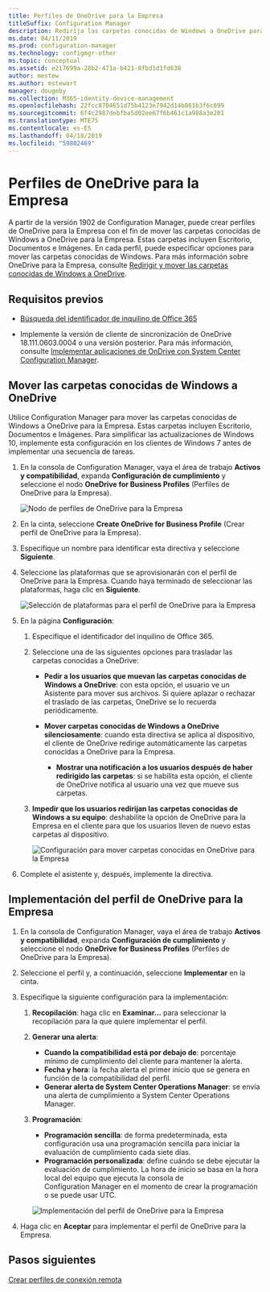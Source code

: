 ```yaml
---
title: Perfiles de OneDrive para la Empresa
titleSuffix: Configuration Manager
description: Redirija las carpetas conocidas de Windows a OneDrive para la Empresa mediante un perfil de OneDrive para la Empresa en Configuration Manager.
ms.date: 04/11/2019
ms.prod: configuration-manager
ms.technology: configmgr-other
ms.topic: conceptual
ms.assetid: e217699a-28b2-471a-b421-8fbd1d1fd638
author: mestew
ms.author: mstewart
manager: dougeby
ms.collection: M365-identity-device-management
ms.openlocfilehash: 22fcc8704651d75b4123e7942d14b861b3f6c099
ms.sourcegitcommit: 6f4c2987debfba5d02ee67f6b461c1a988a3e201
ms.translationtype: MTE75
ms.contentlocale: es-ES
ms.lasthandoff: 04/18/2019
ms.locfileid: "59802469"
---
```

# <a name="onedrive-for-business-profiles"></a>Perfiles de OneDrive para la Empresa

A partir de la versión 1902 de Configuration Manager, puede crear perfiles de OneDrive para la Empresa con el fin de mover las carpetas conocidas de Windows a OneDrive para la Empresa. Estas carpetas incluyen Escritorio, Documentos e Imágenes. En cada perfil, puede especificar opciones para mover las carpetas conocidas de Windows. Para más información sobre OneDrive para la Empresa, consulte [Redirigir y mover las carpetas conocidas de Windows a OneDrive](https://docs.microsoft.com/onedrive/redirect-known-folders). <!--3556021-->

## <a name="prerequisites"></a>Requisitos previos

- [Búsqueda del identificador de inquilino de Office 365](https://docs.microsoft.com/onedrive/find-your-office-365-tenant-id)  

- Implemente la versión de cliente de sincronización de OneDrive 18.111.0603.0004 o una versión posterior. Para más información, consulte [Implementar aplicaciones de OnDrive con System Center Configuration Manager](https://docs.microsoft.com/onedrive/deploy-on-windows).  

## <a name="bkmk_odfb"></a> Mover las carpetas conocidas de Windows a OneDrive
<!--3556021-->
Utilice Configuration Manager para mover las carpetas conocidas de Windows a OneDrive para la Empresa. Estas carpetas incluyen Escritorio, Documentos e Imágenes. Para simplificar las actualizaciones de Windows 10, implemente esta configuración en los clientes de Windows 7 antes de implementar una secuencia de tareas. 

1. En la consola de Configuration Manager, vaya el área de trabajo **Activos y compatibilidad**, expanda **Configuración de cumplimiento** y seleccione el nodo **OneDrive for Business Profiles** (Perfiles de OneDrive para la Empresa).  

   ![Nodo de perfiles de OneDrive para la Empresa](media/onedrive-for-business-profiles-node.png)
2. En la cinta, seleccione **Create OneDrive for Business Profile** (Crear perfil de OneDrive para la Empresa).  

3. Especifique un nombre para identificar esta directiva y seleccione **Siguiente**.  

4. Seleccione las plataformas que se aprovisionarán con el perfil de OneDrive para la Empresa. Cuando haya terminado de seleccionar las plataformas, haga clic en **Siguiente**.

    ![Selección de plataformas para el perfil de OneDrive para la Empresa](media/onedrive-for-business-profile-select-platforms.png) 

5. En la página **Configuración**:

    1. Especifique el identificador del inquilino de Office 365.  

    2. Seleccione una de las siguientes opciones para trasladar las carpetas conocidas a OneDrive:  

        - **Pedir a los usuarios que muevan las carpetas conocidas de Windows a OneDrive**: con esta opción, el usuario ve un Asistente para mover sus archivos. Si quiere aplazar o rechazar el traslado de las carpetas, OneDrive se lo recuerda periódicamente.  

        - **Mover carpetas conocidas de Windows a OneDrive silenciosamente**: cuando esta directiva se aplica al dispositivo, el cliente de OneDrive redirige automáticamente las carpetas conocidas a OneDrive para la Empresa.  

            - **Mostrar una notificación a los usuarios después de haber redirigido las carpetas**: si se habilita esta opción, el cliente de OneDrive notifica al usuario una vez que mueve sus carpetas.  

    3. **Impedir que los usuarios redirijan las carpetas conocidas de Windows a su equipo**: deshabilite la opción de OneDrive para la Empresa en el cliente para que los usuarios lleven de nuevo estas carpetas al dispositivo.  

       ![Configuración para mover carpetas conocidas en OneDrive para la Empresa](media/onedrive-for-business-profile-move-folder-settings.png)

6. Complete el asistente y, después, implemente la directiva.  


## <a name="deploy-the-onedrive-for-business-profile"></a>Implementación del perfil de OneDrive para la Empresa

1. En la consola de Configuration Manager, vaya el área de trabajo **Activos y compatibilidad**, expanda **Configuración de cumplimiento** y seleccione el nodo **OneDrive for Business Profiles** (Perfiles de OneDrive para la Empresa).  


2. Seleccione el perfil y, a continuación, seleccione **Implementar** en la cinta.

3. Especifique la siguiente configuración para la implementación:

   1. **Recopilación**: haga clic en **Examinar...** para seleccionar la recopilación para la que quiere implementar el perfil.  
   1. **Generar una alerta**:

      - **Cuando la compatibilidad está por debajo de**: porcentaje mínimo de cumplimiento del cliente para mantener la alerta.
      -  **Fecha y hora**: la fecha alerta el primer inicio que se genera en función de la compatibilidad del perfil.
      - **Generar alerta de System Center Operations Manager**: se envía una alerta de cumplimiento a System Center Operations Manager.
   1. **Programación**:

      - **Programación sencilla**: de forma predeterminada, esta configuración usa una programación sencilla para iniciar la evaluación de cumplimiento cada siete días.
      - **Programación personalizada**: define cuándo se debe ejecutar la evaluación de cumplimiento. La hora de inicio se basa en la hora local del equipo que ejecuta la consola de Configuration Manager en el momento de crear la programación o se puede usar UTC.
 
      ![Implementación del perfil de OneDrive para la Empresa](media/onedrive-for-business-deploy-profile.png)

4. Haga clic en **Aceptar** para implementar el perfil de OneDrive para la Empresa.


## <a name="next-steps"></a>Pasos siguientes

[Crear perfiles de conexión remota](/sccm/compliance/deploy-use/create-remote-connection-profiles)
